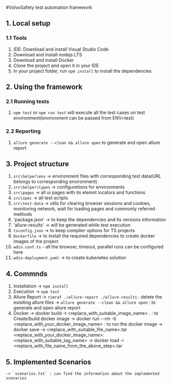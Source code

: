 #VolvoSafety test automation framework

## 1. Local setup
### 1.1 Tools
1. IDE: Download and install Visual Studio Code 
2. Download and install nodejs LTS 
3. Download and install Docker
4. Clone the project and open it in your IDE
5. In your project folder, run `npm install` to install the dependencies

## 2. Using the framework
### 2.1 Running tests
1. `npm test` or `npm run test` will execute all the test cases on test environment(environment can be passed from ENV=test)

### 2.2 Reporting
1. `allure generate --clean && allure open` to generate and open allure report

## 3. Project structure
1. `src\helper\env` -> environment files with corresponding test data(URL belongs to corresponding environment)
2. `src\helper\types` -> configuretions for environments
3. `src\pages` -> all ui pages with its elemnt locators and functions
4. `src\spec` -> all test scripts
5. `src\test-data` -> utils for clearing browser sessions and cookies, monitoring network, wait for loading pages and commonly referred methods
6. 'package.json' -> to keep the dependencies and its versions information
7. 'allure-results' -> will be generated while test execution
8. `tsconfig.json` -> to keep complier options for TS projects
9. `Dockerfile` -> to install the required dependencies to create docker images of the project
10. `wdio.conf.ts` - all the browser, timeout, parallel runs can be configured here
11. `wdio-deployment.yaml` -> to create kubenetes solution

## 4. Commnds
1. Installation
    -> `npm install` 
2. Execution
    -> `npm test`
3. Allure Report
    -> `rimraf ./allure-report ./allure-results` : delete the exisiting allure files
    -> `allure generate --clean && allure open` : to generate and open allure report
3. Docker
    -> docker build -t <replace_with_suitable_image_name> .  : to Create/build docker image
    -> docker run --rm -ti <replace_with_your_docker_image_name> : to run the docker image
    -> docker save -o <replace_with_suitable_file_name>.tar <replace_with_your_docker_image_name>:<replace_with_suitable_tag_name>
    -> docker load -i <replace_with_file_name_from_the_above_step>.tar

## 5. Implemented Scenarios
    -> `scenarios.txt` : can find the information about the implemented scenarios